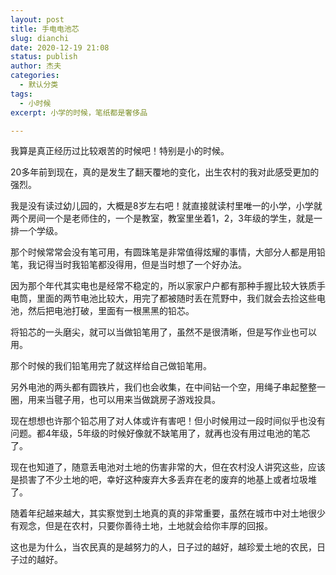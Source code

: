 ```yaml
---
layout: post
title: 手电电池芯
slug: dianchi
date: 2020-12-19 21:08
status: publish
author: 杰夫
categories: 
  - 默认分类
tags: 
  - 小时候
excerpt: 小学的时候，笔纸都是奢侈品

---
```


我算是真正经历过比较艰苦的时候吧！特别是小的时候。

20多年前到现在，真的是发生了翻天覆地的变化，出生农村的我对此感受更加的强烈。

我是没有读过幼儿园的，大概是8岁左右吧！就直接就读村里唯一的小学，小学就两个房间一个是老师住的，一个是教室，教室里坐着1，2，3年级的学生，就是一排一个学级。

那个时候常常会没有笔可用，有圆珠笔是非常值得炫耀的事情，大部分人都是用铅笔，我记得当时我铅笔都没得用，但是当时想了一个好办法。

因为那个年代其实电也是经常不稳定的，所以家家户户都有那种手握比较大铁质手电筒，里面的两节电池比较大，用完了都被随时丢在荒野中，我们就会去捡这些电池，然后把电池打破，里面有一根黑黑的铅芯。

将铅芯的一头磨尖，就可以当做铅笔用了，虽然不是很清晰，但是写作业也可以用。

那个时候的我们铅笔用完了就这样给自己做铅笔用。

另外电池的两头都有圆铁片，我们也会收集，在中间钻一个空，用绳子串起整整一圈，用来当毽子用，也可以用来当做跳房子游戏投具。

现在想想也许那个铅芯用了对人体或许有害吧！但小时候用过一段时间似乎也没有问题。都4年级，5年级的时候好像就不缺笔用了，就再也没有用过电池的笔芯了。

现在也知道了，随意丢电池对土地的伤害非常的大，但在农村没人讲究这些，应该是损害了不少土地的吧，幸好这种废弃大多丢弃在老的废弃的地基上或者垃圾堆了。

随着年纪越来越大，其实察觉到土地真的真的非常重要，虽然在城市中对土地很少有观念，但是在农村，只要你善待土地，土地就会给你丰厚的回报。

这也是为什么，当农民真的是越努力的人，日子过的越好，越珍爱土地的农民，日子过的越好。